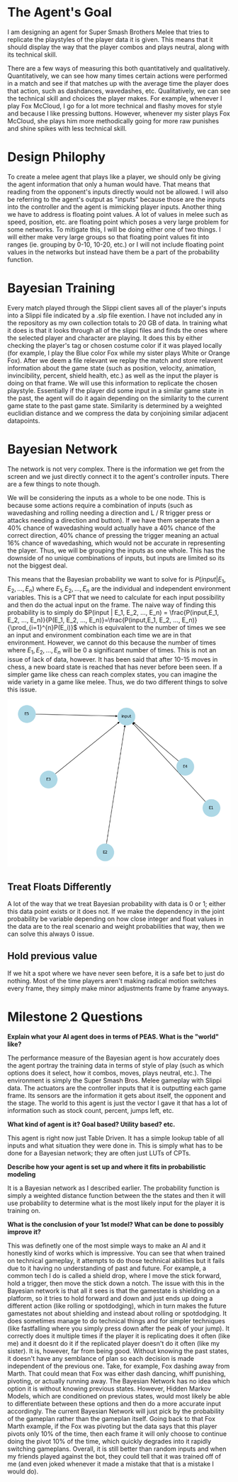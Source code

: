 # The Agent's Goal
I am designing an agent for Super Smash Brothers Melee that tries to replicate the playstyles of the player data it is given. This means that it should display the way that the player combos and plays neutral, along with its technical skill.

There are a few ways of measuring this both quantitatively and qualitatively. Quantitatively, we can see how many times certain actions were performed in a match and see if that matches up with the average time the player does that action, such as dashdances, wavedashes, etc. Qualitatively, we can see the technical skill and choices the player makes. For example, whenever I play Fox McCloud, I go for a lot more technical and flashy moves for style and because I like pressing buttons. However, whenever my sister plays Fox McCloud, she plays him more methodically going for more raw punishes and shine spikes with less technical skill.

# Design Philophy
To create a melee agent that plays like a player, we should only be giving the agent information that only a human would have. That means that reading from the opponent's inputs directly would not be allowed. I will also be referring to the agent's output as "inputs" because those are the inputs into the controller and the agent is mimicking player inputs. Another thing we have to address is floating point values. A lot of values in melee such as speed, position, etc. are floating point which poses a very large problem for some networks. To mitigate this, I will be doing either one of two things. I will either make very large groups so that floating point values fit into ranges (ie. grouping by 0-10, 10-20, etc.) or I will not include floating point values in the networks but instead have them be a part of the probability function.

# Bayesian Training
Every match played through the Slippi client saves all of the player's inputs into a Slippi file indicated by a .slp file exention. I have not included any in the repository as my own collection totals to 20 GB of data. In training what it does is that it looks through all of the slippi files and finds the ones where the selected player and character are playing. It does this by either checking the player's tag or chosen costume color if it was played locally (for example, I play the Blue color Fox while my sister plays White or Orange Fox). After we deem a file relevant we replay the match and store relavent information about the game state (such as position, velocity, animation, invincibility, percent, shield health, etc.) as well as the input the player is doing on that frame. We will use this information to replicate the chosen playstyle. Essentially if the player did some input in a similar game state in the past, the agent will do it again depending on the similarity to the current game state to the past game state. Similarity is determined by a weighted euclidian distance and we compress the data by conjoining similar adjacent datapoints.

# Bayesian Network
The network is not very complex. There is the information we get from the screen and we just directly connect it to the agent's controller inputs. There are a few things to note though. 

We will be considering the inputs as a whole to be one node. This is because some actions require a combination of inputs (such as wavedashing and rolling needing a direction and L / R trigger press or attacks needing a direction and button). If we have them seperate then a 40% chance of wavedashing would actually have a 40% chance of the correct direction, 40% chance of pressing the trigger meaning an actual 16% chance of wavedashing, which would not be accurate in representing the player. Thus, we will be grouping the inputs as one whole. This has the downside of no unique combinations of inputs, but inputs are limited so its not the biggest deal.

This means that the Bayesian probability we want to solve for is $P(input | E_1, E_2, ..., E_n)$ where $E_1, E_2, ..., E_n$ are the individual and independent environment variables. This is a CPT that we need to calculate for each input possibility and then do the actual input on the frame. The naive way of finding this probability is to simply do $P(input | E_1, E_2, ..., E_n) = \frac{P(input,E_1, E_2, ..., E_n)}{P(E_1, E_2, ..., E_n)}=\frac{P(input,E_1, E_2, ..., E_n)}{\prod_{i=1}^{n}P(E_i)}$ which is equivalent to the number of times we see an input and environment combination each time we are in that environment. However, we cannot do this because the number of times where $E_1, E_2, ..., E_n$ will be $0$ a significant number of times. This is not an issue of lack of data, however. It has been said that after 10-15 moves in chess, a new board state is reached that has never before been seen. If a simpler game like chess can reach complex states, you can imagine the wide variety in a game like melee. Thus, we do two different things to solve this issue.

![Alt text](bayesian_network.png)

## Treat Floats Differently

A lot of the way that we treat Bayesian probability with data is 0 or 1; either this data point exists or it does not. If we make the dependency in the joint probability be variable depending on how close integer and float values in the data are to the real scenario and weight probabilities that way, then we can solve this always 0 issue.

## Hold previous value

If we hit a spot where we have never seen before, it is a safe bet to just do nothing. Most of the time players aren't making radical motion switches every frame, they simply make minor adjustments frame by frame anyways.

# Milestone 2 Questions
**Explain what your AI agent does in terms of PEAS. What is the "world" like?**

The performance measure of the Bayesian agent is how accurately does the agent portray the training data in terms of style of play (such as which options does it select, how it combos, moves, plays neutral, etc.). The environment is simply the Super Smash Bros. Melee gameplay with Slippi data. The actuators are the controller inputs that it is outputting each game frame. Its sensors are the information it gets about itself, the opponent and the stage. The world to this agent is just the vector I gave it that has a lot of information such as stock count, percent, jumps left, etc.

**What kind of agent is it? Goal based? Utility based? etc.**

This agent is right now just Table Driven. It has a simple lookup table of all inputs and what situation they were done in. This is simply what has to be done for a Bayesian network; they are often just LUTs of CPTs.

**Describe how your agent is set up and where it fits in probabilistic modeling**

It is a Bayesian network as I described earlier. The probability function is simply a weighted distance function between the the states and then it will use probability to determine what is the most likely input for the player it is training on.

**What is the conclusion of your 1st model? What can be done to possibly improve it?**

This was definetly one of the most simple ways to make an AI and it honestly kind of works which is impressive. You can see that when trained on technical gameplay, it attempts to do those technical abilities but it fails due to it having no understanding of past and future. For example, a common tech I do is called a shield drop, where I move the stick forward, hold a trigger, then move the stick down a notch. The issue with this in the Bayesian network is that all it sees is that the gamestate is shielding on a platform, so it tries to hold forward and down and just ends up doing a different action (like rolling or spotdodging), which in turn makes the future gamestates not about shielding and instead about rolling or spotdodging. It does sometimes manage to do technical things and for simpler techniques (like fastfalling where you simply press down after the peak of your jump). It correctly does it multiple times if the player it is replicating does it often (like me) and it doesnt do it if the replicated player doesn't do it often (like my sister). It is, however, far from being good. Without knowing the past states, it doesn't have any semblance of plan so each decision is made independent of the previous one. Take, for example, Fox dashing away from Marth. That could mean that Fox was either dash dancing, whiff punishing, pivoting, or actually running away. The Bayesian Network has no idea which option it is without knowing previous states. However, Hidden Markov Models, which are conditioned on previous states, would most likely be able to differentiate between these options and then do a more accurate input accordingly. The current Bayesian Network will just pick by the probability of the gameplan rather than the gameplan itself. Going back to that Fox Marth example, if the Fox was pivoting but the data says that this player pivots only 10% of the time, then each frame it will only choose to continue doing the pivot 10% of the time, which quickly degrades into it rapidly switching gameplans. Overall, it is still better than random inputs and when my friends played against the bot, they could tell that it was trained off of me (and even joked whenever it made a mistake that that is a mistake I would do).